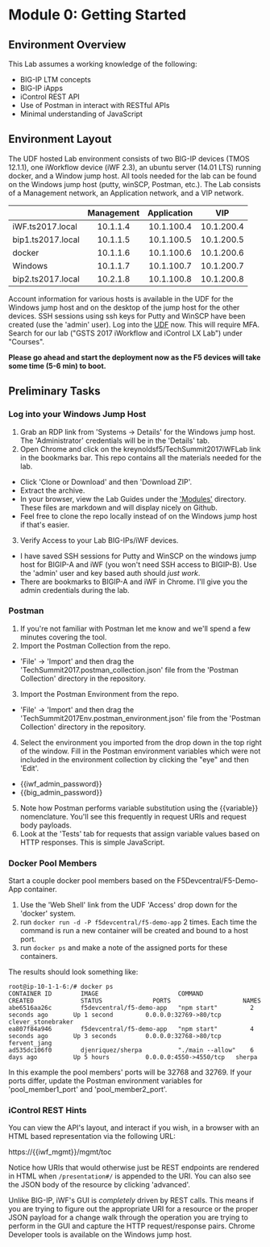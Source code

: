 # Module 0: Getting Started

## Environment Overview

This Lab assumes a working knowledge of the following:
- BIG-IP LTM concepts
- BIG-IP iApps
- iControl REST API
- Use of Postman in interact with RESTful APIs
- Minimal understanding of JavaScript

## Environment Layout
The UDF hosted Lab environment consists of two BIG-IP devices (TMOS 12.1.1), one iWorkflow device (iWF 2.3), an ubuntu server (14.01 LTS) running docker, and a Window jump host. All tools needed for the lab can be found on the Windows jump host (putty, winSCP, Postman, etc.). The Lab consists of a Management network, an Application network, and a VIP network. 

|               | Management | Application | VIP   |
| ------------- |:-----------:|:----------:|:-----:|
| iWF.ts2017.local  | 10.1.1.4     | 10.1.100.4 | 10.1.200.4     |
| bip1.ts2017.local | 10.1.1.5     | 10.1.100.5 | 10.1.200.5     |
| docker            | 10.1.1.6     | 10.1.100.6 | 10.1.200.6     |
| Windows           | 10.1.1.7     | 10.1.100.7 | 10.1.200.7     |
| bip2.ts2017.local | 10.2.1.8     | 10.1.100.8 | 10.1.200.8     |

Account information for various hosts is available in the UDF for the Windows jump host and on the desktop of the jump host for the other devices. SSH sessions using ssh keys for Putty and WinSCP have been created (use the 'admin' user). Log into the [UDF](https://udf.f5.com) now. This will require MFA. Search for our lab ("GSTS 2017 iWorkflow and iControl LX Lab") under "Courses".

**Please go ahead and start the deployment now as the F5 devices will take some time (5-6 min) to boot.**

## Preliminary Tasks
### Log into your Windows Jump Host
1. Grab an RDP link from 'Systems -> Details' for the Windows jump host. The 'Administrator' credentials will be in the 'Details' tab.
2. Open Chrome and click on the kreynoldsf5/TechSummit2017iWFLab link in the bookmarks bar. This repo contains all the materials needed for the lab. 
  * Click 'Clone or Download' and then 'Download ZIP'.
  * Extract the archive.
  * In your browser, view the Lab Guides under the ['Modules'](https://github.com/kreynoldsf5/TechSummit2017iWFLab/tree/master/Modules) directory. These files are markdown and will display nicely on Github. 
  * Feel free to clone the repo locally instead of on the Windows jump host if that's easier.
3. Verify Access to your Lab BIG-IPs/iWF devices. 
  * I have saved SSH sessions for Putty and WinSCP on the windows jump host for BIGIP-A and iWF (you won't need SSH access to BIGIP-B). Use the 'admin' user and key based auth should _just work_.
 * There are bookmarks to BIGIP-A and iWF in Chrome. I'll give you the admin credentials during the lab. 

### Postman
1. If you're not familiar with Postman let me know and we'll spend a few minutes covering the tool.
2. Import the Postman Collection from the repo.
  * 'File' -> 'Import' and then drag the 'TechSummit2017.postman_collection.json' file from the 'Postman Collection' directory in the repository.
3. Import the Postman Environment from the repo.
  * 'File' -> 'Import' and then drag the 'TechSummit2017Env.postman_environment.json' file from the 'Postman Collection' directory in the repository.
4. Select the environment you imported from the drop down in the top right of the window. Fill in the Postman environment variables which were not included in the environment collection by clicking the "eye" and then 'Edit'.
  * {{iwf_admin_password}}
  * {{big_admin_password}}
5. Note how Postman performs variable substitution using the {{variable}} nomenclature. You'll see this frequently in request URIs and request body payloads.
6. Look at the 'Tests' tab for requests that assign variable values based on HTTP responses. This is simple JavaScript.

### Docker Pool Members
Start a couple docker pool members based on the F5Devcentral/F5-Demo-App container. 
1. Use the 'Web Shell' link from the UDF 'Access' drop down for the 'docker' system.
2. run ```docker run -d -P f5devcentral/f5-demo-app``` 2 times. Each time the command is run a new container will be created and bound to a host port.
3. run ```docker ps``` and make a note of the assigned ports for these containers.

The results should look something like:
```
root@ip-10-1-1-6:/# docker ps
CONTAINER ID        IMAGE                      COMMAND             CREATED             STATUS              PORTS                    NAMES
abe6516aa26c        f5devcentral/f5-demo-app   "npm start"         2 seconds ago       Up 1 second         0.0.0.0:32769->80/tcp    clever_stonebraker
ea807f84a946        f5devcentral/f5-demo-app   "npm start"         4 seconds ago       Up 3 seconds        0.0.0.0:32768->80/tcp    fervent_jang
ad535dc106f0        djenriquez/sherpa          "./main --allow"    6 days ago          Up 5 hours          0.0.0.0:4550->4550/tcp   sherpa
```
In this example the pool members' ports will be 32768 and 32769. If your ports differ, update the Postman environment variables for 'pool_member1_port' and 'pool_member2_port'.

### iControl REST Hints

You can view the API's layout, and interact if you wish, in a browser with an HTML based representation via the following URL:

https://{{iwf_mgmt}}/mgmt/toc

Notice how URIs that would otherwise just be REST endpoints are rendered in HTML when ```/presentation#/``` is appended to the URI. You can also see the JSON body of the resource by clicking 'advanced'.

Unlike BIG-IP, iWF's GUI is _completely_ driven by REST calls. This means if you are trying to figure out the appropriate URI for a resource or the proper JSON payload for a change walk through the operation you are trying to perform in the GUI and capture the HTTP request/response pairs. Chrome Developer tools is available on the Windows jump host.







